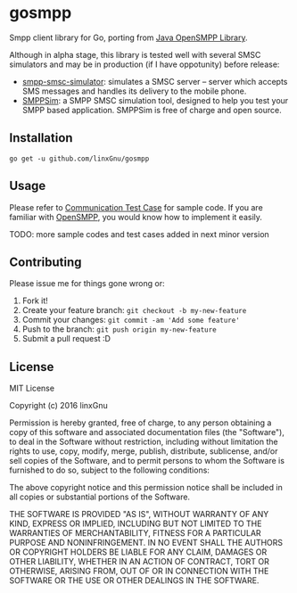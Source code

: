 # gosmpp
Smpp client library for Go, porting from [Java OpenSMPP Library](https://github.com/OpenSmpp/opensmpp). 

Although in alpha stage, this library is tested well with several SMSC simulators and may be in production (if I have oppotunity) before release:
- [smpp-smsc-simulator](http://www.voldrich.net/2015/01/11/smpp-smsc-simulator/): simulates a SMSC server – server which accepts SMS messages and handles its delivery to the mobile phone.
- [SMPPSim](http://www.seleniumsoftware.com/downloads.html): a SMPP SMSC simulation tool, designed to help you test your SMPP based application. SMPPSim is free of charge and open source.

## Installation
```
go get -u github.com/linxGnu/gosmpp
```

## Usage
Please refer to [Communication Test Case](https://github.com/linxGnu/gosmpp/blob/master/test/Communication_test.go) for sample code. If you are familiar with [OpenSMPP](https://github.com/OpenSmpp/opensmpp), you would know how to implement it easily.

TODO: more sample codes and test cases added in next minor version

## Contributing
Please issue me for things gone wrong or:

1. Fork it!
2. Create your feature branch: `git checkout -b my-new-feature`
3. Commit your changes: `git commit -am 'Add some feature'`
4. Push to the branch: `git push origin my-new-feature`
5. Submit a pull request :D

## License
MIT License

Copyright (c) 2016 linxGnu

Permission is hereby granted, free of charge, to any person obtaining a copy
of this software and associated documentation files (the "Software"), to deal
in the Software without restriction, including without limitation the rights
to use, copy, modify, merge, publish, distribute, sublicense, and/or sell
copies of the Software, and to permit persons to whom the Software is
furnished to do so, subject to the following conditions:

The above copyright notice and this permission notice shall be included in all
copies or substantial portions of the Software.

THE SOFTWARE IS PROVIDED "AS IS", WITHOUT WARRANTY OF ANY KIND, EXPRESS OR
IMPLIED, INCLUDING BUT NOT LIMITED TO THE WARRANTIES OF MERCHANTABILITY,
FITNESS FOR A PARTICULAR PURPOSE AND NONINFRINGEMENT. IN NO EVENT SHALL THE
AUTHORS OR COPYRIGHT HOLDERS BE LIABLE FOR ANY CLAIM, DAMAGES OR OTHER
LIABILITY, WHETHER IN AN ACTION OF CONTRACT, TORT OR OTHERWISE, ARISING FROM,
OUT OF OR IN CONNECTION WITH THE SOFTWARE OR THE USE OR OTHER DEALINGS IN THE
SOFTWARE.

